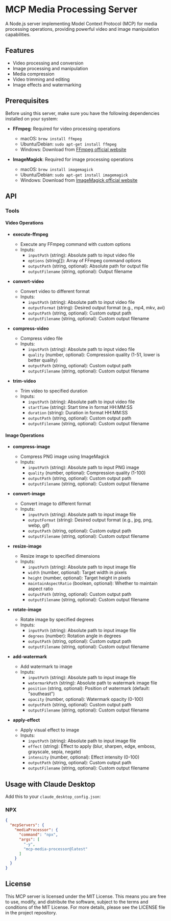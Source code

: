 # MCP Media Processing Server

A Node.js server implementing Model Context Protocol (MCP) for media processing operations, providing powerful video and image manipulation capabilities.

## Features

* Video processing and conversion
* Image processing and manipulation
* Media compression
* Video trimming and editing
* Image effects and watermarking

## Prerequisites

Before using this server, make sure you have the following dependencies installed on your system:

* **FFmpeg**: Required for video processing operations
  * macOS: `brew install ffmpeg`
  * Ubuntu/Debian: `sudo apt-get install ffmpeg`
  * Windows: Download from [FFmpeg official website](https://ffmpeg.org/download.html)

* **ImageMagick**: Required for image processing operations
  * macOS: `brew install imagemagick`
  * Ubuntu/Debian: `sudo apt-get install imagemagick`
  * Windows: Download from [ImageMagick official website](https://imagemagick.org/script/download.php)

## API

### Tools

#### Video Operations

* **execute-ffmpeg**
  * Execute any FFmpeg command with custom options
  * Inputs:
    * `inputPath` (string): Absolute path to input video file
    * `options` (string[]): Array of FFmpeg command options
    * `outputPath` (string, optional): Absolute path for output file
    * `outputFilename` (string, optional): Output filename

* **convert-video**
  * Convert video to different format
  * Inputs:
    * `inputPath` (string): Absolute path to input video file
    * `outputFormat` (string): Desired output format (e.g., mp4, mkv, avi)
    * `outputPath` (string, optional): Custom output path
    * `outputFilename` (string, optional): Custom output filename

* **compress-video**
  * Compress video file
  * Inputs:
    * `inputPath` (string): Absolute path to input video file
    * `quality` (number, optional): Compression quality (1-51, lower is better quality)
    * `outputPath` (string, optional): Custom output path
    * `outputFilename` (string, optional): Custom output filename

* **trim-video**
  * Trim video to specified duration
  * Inputs:
    * `inputPath` (string): Absolute path to input video file
    * `startTime` (string): Start time in format HH:MM:SS
    * `duration` (string): Duration in format HH:MM:SS
    * `outputPath` (string, optional): Custom output path
    * `outputFilename` (string, optional): Custom output filename

#### Image Operations

* **compress-image**
  * Compress PNG image using ImageMagick
  * Inputs:
    * `inputPath` (string): Absolute path to input PNG image
    * `quality` (number, optional): Compression quality (1-100)
    * `outputPath` (string, optional): Custom output path
    * `outputFilename` (string, optional): Custom output filename

* **convert-image**
  * Convert image to different format
  * Inputs:
    * `inputPath` (string): Absolute path to input image file
    * `outputFormat` (string): Desired output format (e.g., jpg, png, webp, gif)
    * `outputPath` (string, optional): Custom output path
    * `outputFilename` (string, optional): Custom output filename

* **resize-image**
  * Resize image to specified dimensions
  * Inputs:
    * `inputPath` (string): Absolute path to input image file
    * `width` (number, optional): Target width in pixels
    * `height` (number, optional): Target height in pixels
    * `maintainAspectRatio` (boolean, optional): Whether to maintain aspect ratio
    * `outputPath` (string, optional): Custom output path
    * `outputFilename` (string, optional): Custom output filename

* **rotate-image**
  * Rotate image by specified degrees
  * Inputs:
    * `inputPath` (string): Absolute path to input image file
    * `degrees` (number): Rotation angle in degrees
    * `outputPath` (string, optional): Custom output path
    * `outputFilename` (string, optional): Custom output filename

* **add-watermark**
  * Add watermark to image
  * Inputs:
    * `inputPath` (string): Absolute path to input image file
    * `watermarkPath` (string): Absolute path to watermark image file
    * `position` (string, optional): Position of watermark (default: "southeast")
    * `opacity` (number, optional): Watermark opacity (0-100)
    * `outputPath` (string, optional): Custom output path
    * `outputFilename` (string, optional): Custom output filename

* **apply-effect**
  * Apply visual effect to image
  * Inputs:
    * `inputPath` (string): Absolute path to input image file
    * `effect` (string): Effect to apply (blur, sharpen, edge, emboss, grayscale, sepia, negate)
    * `intensity` (number, optional): Effect intensity (0-100)
    * `outputPath` (string, optional): Custom output path
    * `outputFilename` (string, optional): Custom output filename

## Usage with Claude Desktop

Add this to your `claude_desktop_config.json`:

### NPX

```json
{
  "mcpServers": {
    "mediaProcessor": {
      "command": "npx",
      "args": [
        "-y",
        "mcp-media-processor@latest"
      ]
    }
  }
}
```

## License

This MCP server is licensed under the MIT License. This means you are free to use, modify, and distribute the software, subject to the terms and conditions of the MIT License. For more details, please see the LICENSE file in the project repository.
